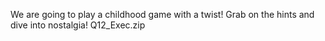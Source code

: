 We are going to play a childhood game with a twist! Grab on the hints and dive into nostalgia! Q12_Exec.zip
